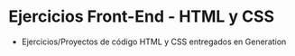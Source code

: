 # Ejercicios Front-End - HTML y CSS

* Ejercicios/Proyectos de código HTML y CSS entregados en Generation
